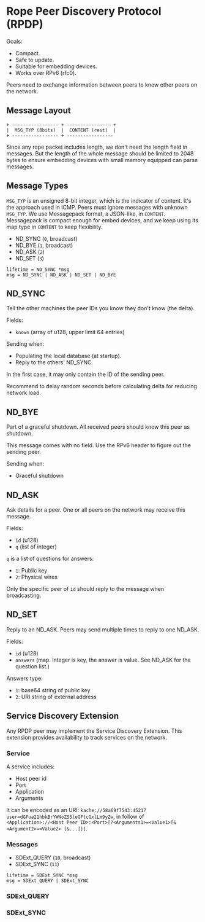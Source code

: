 # Rope Peer Discovery Protocol (RPDP)
Goals:

- Compact.
- Safe to update.
- Suitable for embedding devices.
- Works over RPv6 (rfc0).

Peers need to exchange information between peers to know other peers on the network.

## Message Layout
````
+ ----------------- + ---------------- +
|  MSG_TYP (8bits)  |  CONTENT (rest)  |
+ ----------------- + -----------------
````
Since any rope packet includes length, we don't need the length field in messages. But the length of the whole message should be limited to 2048 bytes to ensure embedding devices with small memory equipped can parse messages.

## Message Types
`MSG_TYP` is an unsigned 8-bit integer, which is the indicator of content. It's the approach used in ICMP. Peers must ignore messages with unknown `MSG_TYP`.
We use Messagepack format, a JSON-like, in `CONTENT`. Messagepack is compact enough for embed devices, and we keep using its map type in `CONTENT` to keep flexibility.

- ND_SYNC (`0`, broadcast)
- ND_BYE (`1`, broadcast)
- ND_ASK (`2`)
- ND_SET (`3`)

````
lifetime = ND_SYNC *msg
msg = ND_SYNC | ND_ASK | ND_SET | ND_BYE
````

## ND_SYNC
Tell the other machines the peer IDs you know they don't know (the delta).

Fields:
- `known` (array of u128, upper limit 64 entries)

Sending when:
- Populating the local database (at startup).
- Reply to the others' ND_SYNC.

In the first case, it may only contain the ID of the sending peer.

Recommend to delay random seconds before calculating delta for reducing network load.

## ND_BYE
Part of a graceful shutdown. All received peers should know this peer as shutdown.

This message comes with no field. Use the RPv6 header to figure out the sending peer.

Sending when:
- Graceful shutdown

## ND_ASK
Ask details for a peer. One or all peers on the network may receive this message.

Fields:
- `id` (u128)
- `q` (list of integer)

`q` is a list of questions for answers:
- `1`: Public key
- `2`: Physical wires

Only the specific peer of `id` should reply to the message when broadcasting.

## ND_SET
Reply to an ND_ASK. Peers may send multiple times to reply to one ND_ASK.

Fields:
- `id` (u128)
- `answers` (map. Integer is key, the answer is value. See ND_ASK for the question list.)

Answers type:
- `1`: base64 string of public key
- `2`: URI string of external address

## Service Discovery Extension
Any RPDP peer may implement the Service Discovery Extension. This extension provides availability to track services on the network.

### Service
A service includes:

- Host peer id
- Port
- Application
- Arguments

It can be encoded as an URI: `kache://58a69f7543:4521?user=dGFua21hbkBrYWNoZS5leGFtcGxlLm9yZw`, in follow of `<Application>://<Host Peer ID>:<Port>[?<Arguments1>=<Value1>[&<Argument2>=<Value2> [&...]]]`.

### Messages

- SDExt_QUERY (`10`, broadcast)
- SDExt_SYNC (`11`)

````
lifetime = SDExt_SYNC *msg
msg = SDExt_QUERY | SDExt_SYNC 
````

### SDExt_QUERY

### SDExt_SYNC
